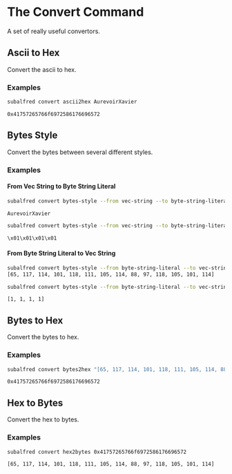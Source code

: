 # The Convert Command
A set of really useful convertors.

## Ascii to Hex
Convert the ascii to hex.

### Examples
```sh
subalfred convert ascii2hex AurevoirXavier
```
```
0x41757265766f6972586176696572
```

## Bytes Style
Convert the bytes between several different styles.

### Examples

#### From Vec String to Byte String Literal
```sh
subalfred convert bytes-style --from vec-string --to byte-string-literal "[65, 117, 114, 101, 118, 111, 105, 114, 88, 97, 118, 105, 101, 114]"
```
```
AurevoirXavier
```
```sh
subalfred convert bytes-style --from vec-string --to byte-string-literal "[1, 1, 1, 1]"
```
```
\x01\x01\x01\x01
```

#### From Byte String Literal to Vec String
```sh
subalfred convert bytes-style --from byte-string-literal --to vec-string "AurevoirXavier"
[65, 117, 114, 101, 118, 111, 105, 114, 88, 97, 118, 105, 101, 114]
```
```sh
subalfred convert bytes-style --from byte-string-literal --to vec-string "\x01\x01\x01\x01"
```
```
[1, 1, 1, 1]
```



## Bytes to Hex
Convert the bytes to hex.

### Examples
```sh
subalfred convert bytes2hex "[65, 117, 114, 101, 118, 111, 105, 114, 88, 97, 118, 105, 101, 114]"
```
```
0x41757265766f6972586176696572
```


## Hex to Bytes
Convert the hex to bytes.

### Examples
```sh
subalfred convert hex2bytes 0x41757265766f6972586176696572
```
```
[65, 117, 114, 101, 118, 111, 105, 114, 88, 97, 118, 105, 101, 114]
```
